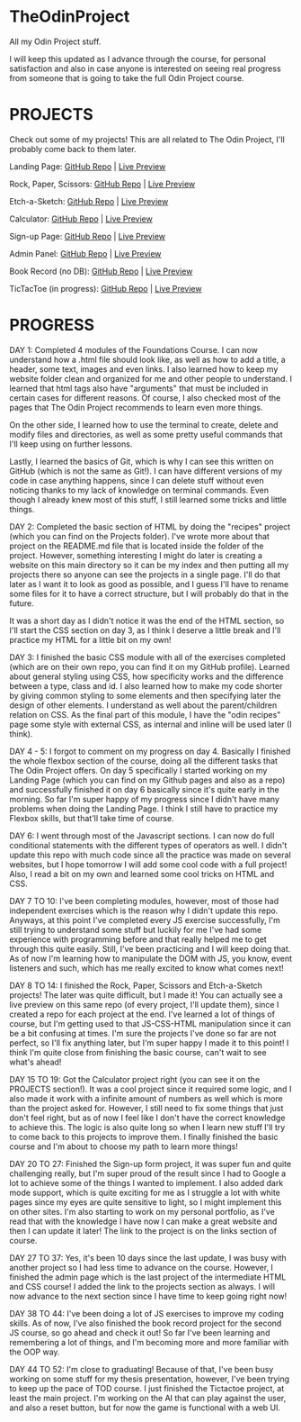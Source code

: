 # TheOdinProject
All my Odin Project stuff.

I will keep this updated as I advance through the course, for personal satisfaction and also in case anyone is interested on seeing real progress from someone that is going to take the full Odin Project course.

# PROJECTS

Check out some of my projects! This are all related to The Odin Project, I'll probably come back to them later.

Landing Page: [GitHub Repo](https://github.com/kagunecode/TOP-landing-page) | [Live Preview](https://kagunecode.github.io/TOP-landing-page/)  

Rock, Paper, Scissors: [GitHub Repo](https://github.com/kagunecode/rpsgame) | [Live Preview](https://kagunecode.github.io/rpsgame/)  

Etch-a-Sketch: [GitHub Repo](https://github.com/kagunecode/etch-a-sketch) | [Live Preview](https://kagunecode.github.io/etch-a-sketch/)  

Calculator: [GitHub Repo](https://github.com/kagunecode/calculator) | [Live Preview](https://kagunecode.github.io/calculator/)

Sign-up Page: [GitHub Repo](https://github.com/kagunecode/signup-form) | [Live Preview](https://kagunecode.github.io/signup-form/)

Admin Panel: [GitHub Repo](https://github.com/kagunecode/admin-page) | [Live Preview](https://kagunecode.github.io/admin-page/)

Book Record (no DB): [GitHub Repo](https://github.com/kagunecode/Book_Record) | [Live Preview](https://kagunecode.github.io/Book_Record/)

TicTacToe (in progress): [GitHub Repo](https://github.com/kagunecode/tictactoe) | [Live Preview](https://kagunecode.github.io/tictactoe/)


# PROGRESS

DAY 1: Completed 4 modules of the Foundations Course. I can now understand how a .html file should look like, as well as how to add a title, a header, some text, images and even links. I also learned how to keep my website folder clean and organized for me and other people to understand. I learned that html tags also have "arguments" that must be included in certain cases for different reasons. Of course, I also checked most of the pages that The Odin Project recommends to learn even more things. 

On the other side, I learned how to use the terminal to create, delete and modify files and directories, as well as some pretty useful commands that I'll keep using on further lessons.

Lastly, I learned the basics of Git, which is why I can see this written on GitHub (which is not the same as Git!). I can have different versions of my code in case anything happens, since I can delete stuff without even noticing thanks to my lack of knowledge on terminal commands. Even though I already knew most of this stuff, I still learned some tricks and little things.

DAY 2: Completed the basic section of HTML by doing the "recipes" project (which you can find on the Projects folder). I've wrote more about that project on the README.md file that is located inside the folder of the project. However, something interesting I might do later is creating a website on this main directory so it can be my index and then putting all my projects there so anyone can see the projects in a single page. I'll do that later as I want it to look as good as possible, and I guess I'll have to rename some files for it to have a correct structure, but I will probably do that in the future.

It was a short day as I didn't notice it was the end of the HTML section, so I'll start the CSS section on day 3, as I think I deserve a little break and I'll practice my HTML for a little bit on my own!

DAY 3: I finished the basic CSS module with all of the exercises completed (which are on their own repo, you can find it on my GitHub profile). Learned about general styling using CSS, how specificity works and the difference between a type, class and id. I also learned how to make my code shorter by giving common styling to some elements and then specifying later the design of other elements. I understand as well about the parent/children relation on CSS. As the final part of this module, I have the "odin recipes" page some style with external CSS, as internal and inline will be used later (I think).

DAY 4 - 5: I forgot to comment on my progress on day 4. Basically I finished the whole flexbox section of the course, doing all the different tasks that The Odin Project offers. On day 5 specifically I started working on my Landing Page (which you can find on my Github pages and also as a repo) and successfully finished it on day 6 basically since it's quite early in the morning. So far I'm super happy of my progress since I didn't have many problems when doing the Landing Page. I think I still have to practice my Flexbox skills, but that'll take time of course.

DAY 6: I went through most of the Javascript sections. I can now do full conditional statements with the different types of operators as well. I didn't update this repo with much code since all the practice was made on several websites, but I hope tomorrow I will add some cool code with a full project! Also, I read a bit on my own and learned some cool tricks on HTML and CSS.

DAY 7 TO 10: I've been completing modules, however, most of those had independent exercises which is the reason why I didn't update this repo. Anyways, at this point I've completed every JS exercise successfully, I'm still trying to understand some stuff but luckily for me I've had some experience with programming before and that really helped me to get through this quite easily. Still, I've been practicing and I will keep doing that. As of now I'm learning how to manipulate the DOM with JS, you know, event listeners and such, which has me really excited to know what comes next!

DAY 8 TO 14: I finished the Rock, Paper, Scissors and Etch-a-Sketch projects! The later was quite difficult, but I made it! You can actually see a live preview on this same repo (of every project, I'll update them), since I created a repo for each project at the end. I've learned a lot of things of course, but I'm getting used to that JS-CSS-HTML manipulation since it can be a bit confusing at times. I'm sure the projects I've done so far are not perfect, so I'll fix anything later, but I'm super happy I made it to this point! I think I'm quite close from finishing the basic course, can't wait to see what's ahead!

DAY 15 TO 19: Got the Calculator project right (you can see it on the PROJECTS section!). It was a cool project since it required some logic, and I also made it work with a infinite amount of numbers as well which is more than the project asked for. However, I still need to fix some things that just don't feel right, but as of now I feel like I don't have the correct knowledge to achieve this. The logic is also quite long so when I learn new stuff I'll try to come back to this projects to improve them. I finally finished the basic course and I'm about to choose my path to learn more things!

DAY 20 TO 27: Finished the Sign-up form project, it was super fun and quite challenging really, but I'm super proud of the result since I had to Google a lot to achieve some of the things I wanted to implement. I also added dark mode support, which is quite exciting for me as I struggle a lot with white pages since my eyes are quite sensitive to light, so I might implement this on other sites. I'm also starting to work on my personal portfolio, as I've read that with the knowledge I have now I can make a great website and then I can update it later! The link to the project is on the links section of course.

DAY 27 TO 37: Yes, it's been 10 days since the last update, I was busy with another project so I had less time to advance on the course. However, I finished the admin page which is the last project of the intermediate HTML and CSS course! I added the link to the projects section as always. I will now advance to the next section since I have time to keep going right now!

DAY 38 TO 44: I've been doing a lot of JS exercises to improve my coding skills. As of now, I've also finished the book record project for the second JS course, so go ahead and check it out! So far I've been learning and remembering a lot of things, and I'm becoming more and more familiar with the OOP way.

DAY 44 TO 52: I'm close to graduating! Because of that, I've been busy working on some stuff for my thesis presentation, however, I've been trying to keep up the pace of TOD course. I just finished the Tictactoe project, at least the main project. I'm working on the AI that can play against the user, and also a reset button, but for now the game is functional with a web UI.